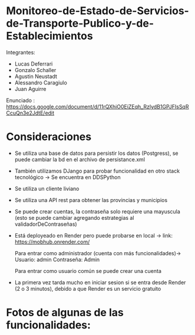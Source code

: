 # Monitoreo-de-Estado-de-Servicios-de-Transporte-Publico-y-de-Establecimientos

Integrantes:
- Lucas Deferrari
- Gonzalo Schaller
- Agustin Neustadt
- Alessandro Caragiulo
- Juan Aguirre

Enunciado : https://docs.google.com/document/d/11rQXhiO0EiZEqh_RzlydB1GPJFIsSqRCcuQn3e2JdtE/edit

# Consideraciones
- Se utiliza una base de datos para persistir los datos (Postgress), se puede cambiar la bd en el archivo de persistance.xml
- También utilizamos DJango para probar funcionalidad en otro stack tecnológico -> Se encuentra en DDSPython
- Se utiliza un cliente liviano
- Se utiliza una API rest para obtener las provincias y municipios
- Se puede crear cuentas, la contraseña solo requiere una mayuscula (esto se puede cambiar agregando estrategias al validadorDeContraseñas)
- Está deployeado en Render pero puede probarse en local -> link: https://mobhub.onrender.com/
  
  Para entrar como administrador (cuenta con más funcionalidades)-> Usuario: admin Contraseña: Admin
  
  Para entrar como usuario común se puede crear una cuenta
- La primera vez tarda mucho en iniciar sesion si se entra desde Render (2 o 3 minutos), debido a que Render es un servicio gratuito


# Fotos de algunas de las funcionalidades:







